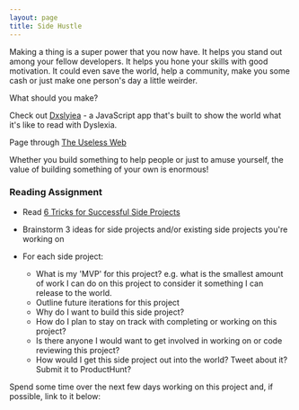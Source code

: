 ```yaml
---
layout: page
title: Side Hustle
---
```


Making a thing is a super power that you now have. It helps you stand out among your fellow developers. It helps you hone your skills with good motivation. It could even save the world, help a community, make you some cash or just make one person's day a little weirder.

What should you make?

Check out [Dxslyiea](http://geon.github.io/programming/2016/03/03/dsxyliea) - a JavaScript app that's built to show the world what it's like to read with Dyslexia.

Page through [The Useless Web](http://www.theuselessweb.com/)

Whether you build something to help people or just to amuse yourself, the value of building something of your own is enormous!

### Reading Assignment

- Read [6 Tricks for Successful Side Projects](https://quickleft.com/blog/6-tricks-for-successful-side-projects/)

- Brainstorm 3 ideas for side projects and/or existing side projects you're working on

- For each side project:
  - What is my 'MVP' for this project? e.g. what is the smallest amount of work I can do on this project to consider it something I can release to the world.
  - Outline future iterations for this project
  - Why do I want to build this side project?
  - How do I plan to stay on track with completing or working on this project?
  - Is there anyone I would want to get involved in working on or code reviewing this project?
  - How would I get this side project out into the world? Tweet about it? Submit it to ProductHunt?

Spend some time over the next few days working on this project and, if possible, link to it below:
